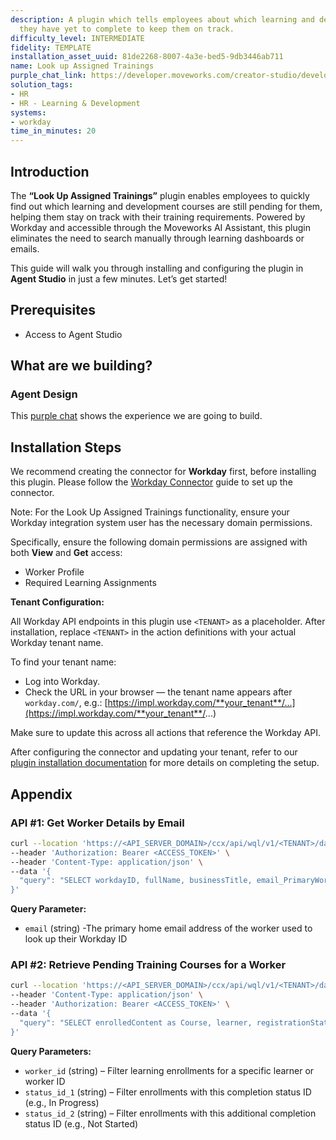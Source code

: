 ```yaml
---
description: A plugin which tells employees about which learning and development courses
  they have yet to complete to keep them on track.
difficulty_level: INTERMEDIATE
fidelity: TEMPLATE
installation_asset_uuid: 81de2268-8007-4a3e-bed5-9db3446ab711
name: Look up Assigned Trainings
purple_chat_link: https://developer.moveworks.com/creator-studio/developer-tools/purple-chat/?conversation=%7B%22startTimestamp%22%3A%2211%3A43+AM%22%2C%22messages%22%3A%5B%7B%22role%22%3A%22user%22%2C%22parts%22%3A%5B%7B%22richText%22%3A%22Which+training+courses+do+I+need+to+complete%3F%22%7D%5D%7D%2C%7B%22role%22%3A%22assistant%22%2C%22parts%22%3A%5B%7B%22reasoningSteps%22%3A%5B%7B%22status%22%3A%22success%22%2C%22richText%22%3A%22%3Cp%3E%E2%9C%85+Working+on+%3Cb%3ETraining+Courses+To+Complete%3C%2Fb%3E%3Cbr%3E%E2%8F%B3+Calling+Plugin+%3Cb%3EGet+Outstanding+Learning+Courses+%3C%2Fb%3E%3C%2Fp%3E%22%7D%5D%7D%2C%7B%22richText%22%3A%22Here+are+the+training+courses+you+need+to+complete+along+with+their+deadline+dates%3A%22%7D%2C%7B%22richText%22%3A%22%3Cb%3EPending+Training+Courses%3C%2Fb%3E%3Cbr%3E%3Cb%3E1.+Cybersecurity+Awareness%3C%2Fb%3E+-+Complete+by%3A+10%2F15%2F2023+%3Cbr%3E%3Cb%3E2.+Data+Privacy+Compliance%3C%2Fb%3E+-+Complete+by%3A+11%2F01%2F2023+%3Cbr%3E%3Cb%3E3.+Effective+Communication+Skills%3C%2Fb%3E+-+Complete+by%3A+11%2F20%2F2023%22%7D%2C%7B%22buttons%22%3A%5B%7B%22style%22%3A%22filled%22%2C%22buttonText%22%3A%22Go+to+Workday%22%7D%5D%7D%5D%7D%5D%7D
solution_tags:
- HR
- HR - Learning & Development
systems:
- workday
time_in_minutes: 20
---
```


## **Introduction**

The **“Look Up Assigned Trainings”** plugin enables employees to quickly find out which learning and development courses are still pending for them, helping them stay on track with their training requirements. Powered by Workday and accessible through the Moveworks AI Assistant, this plugin eliminates the need to search manually through learning dashboards or emails.

This guide will walk you through installing and configuring the plugin in **Agent Studio** in just a few minutes. Let’s get started!

## **Prerequisites**

- Access to Agent Studio

## **What are we building?**

### **Agent Design**

This [purple chat](https://developer.moveworks.com/creator-studio/developer-tools/purple-chat?conversation=%7B%22startTimestamp%22%3A%2211%3A43+AM%22%2C%22messages%22%3A%5B%7B%22role%22%3A%22user%22%2C%22parts%22%3A%5B%7B%22richText%22%3A%22Which+training+courses+do+I+need+to+complete%3F%22%7D%5D%7D%2C%7B%22role%22%3A%22assistant%22%2C%22parts%22%3A%5B%7B%22reasoningSteps%22%3A%5B%7B%22status%22%3A%22success%22%2C%22richText%22%3A%22%3Cp%3E%E2%9C%85+Working+on+%3Cb%3ETraining+Courses+To+Complete%3C%2Fb%3E%3Cbr%3E%E2%8F%B3+Calling+Plugin+%3Cb%3EGet+Outstanding+Learning+Courses+%3C%2Fb%3E%3C%2Fp%3E%22%7D%5D%7D%2C%7B%22richText%22%3A%22Here+are+the+training+courses+you+need+to+complete+along+with+their+deadline+dates%3A%22%7D%2C%7B%22richText%22%3A%22%3Cb%3EPending+Training+Courses%3C%2Fb%3E%3Cbr%3E%3Cb%3E1.+Cybersecurity+Awareness%3C%2Fb%3E+-+Complete+by%3A+10%2F15%2F2023+%3Cbr%3E%3Cb%3E2.+Data+Privacy+Compliance%3C%2Fb%3E+-+Complete+by%3A+11%2F01%2F2023+%3Cbr%3E%3Cb%3E3.+Effective+Communication+Skills%3C%2Fb%3E+-+Complete+by%3A+11%2F20%2F2023%22%7D%2C%7B%22buttons%22%3A%5B%7B%22style%22%3A%22filled%22%2C%22buttonText%22%3A%22Go+to+Workday%22%7D%5D%7D%5D%7D%5D%7D) shows the experience we are going to build.

## **Installation Steps**

We recommend creating the connector for **Workday** first, before installing this plugin. Please follow the [Workday Connector](https://developer.moveworks.com/marketplace/package/?id=workday&hist=home%2Cbrws#step-4-add-domain-security-policies-to-the-integration-systems-security-group) guide to set up the connector.

Note: For the Look Up Assigned Trainings functionality, ensure your Workday integration system user has the necessary domain permissions.

Specifically, ensure the following domain permissions are assigned with both **View** and **Get** access:

- Worker Profile
- Required Learning Assignments

**Tenant Configuration:**

All Workday API endpoints in this plugin use `<TENANT>` as a placeholder. After installation, replace `<TENANT>` in the action definitions with your actual Workday tenant name.

To find your tenant name:

- Log into Workday.
- Check the URL in your browser — the tenant name appears after `workday.com/`, e.g.: [https://impl.workday.com/**your_tenant**/...](https://impl.workday.com/**your_tenant**/...)

Make sure to update this across all actions that reference the Workday API.

After configuring the connector and updating your tenant, refer to our [plugin installation documentation](https://help.moveworks.com/docs/ai-agent-marketplace-installation) for more details on completing the setup.

## **Appendix**

### **API #1: Get Worker Details by Email**

```bash
curl --location 'https://<API_SERVER_DOMAIN>/ccx/api/wql/v1/<TENANT>/data' \
--header 'Authorization: Bearer <ACCESS_TOKEN>' \
--header 'Content-Type: application/json' \
--data '{
  "query": "SELECT workdayID, fullName, businessTitle, email_PrimaryWorkOrPrimaryHome as email, employeeID FROM allWorkers WHERE email_PrimaryWorkOrPrimaryHome = %27{{email}}%27"
}'
```

**Query Parameter:**

- `email` (string) -The primary home email address of the worker used to look up their Workday ID

### **API #2: Retrieve Pending Training Courses for a Worker**

```bash
curl --location 'https://<API_SERVER_DOMAIN>/ccx/api/wql/v1/<TENANT>/data' \
--header 'Content-Type: application/json' \
--header 'Authorization: Bearer <ACCESS_TOKEN>' \
--data '{
  "query": "SELECT enrolledContent as Course, learner, registrationStatus, completionStatus, learningAssignment{dueDate1} as learningAssignment FROM learningEnrollments WHERE completionStatus IN (\"<status_id_1>\", \"<status_id_2>\") AND learner = \"{{worker_id}}\""
}'

```

**Query Parameters:**

- `worker_id` (string) – Filter learning enrollments for a specific learner or worker ID
- `status_id_1` (string) – Filter enrollments with this completion status ID (e.g., In Progress)
- `status_id_2` (string) – Filter enrollments with this additional completion status ID (e.g., Not Started)